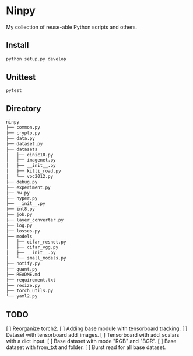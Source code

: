 # Ninpy #

My collection of reuse-able Python scripts and others.

## Install ##

```bash
python setup.py develop
```

## Unittest ##

```
pytest
```

## Directory ##

```bash
ninpy
├── common.py
├── crypto.py
├── data.py
├── dataset.py
├── datasets
│   ├── cinic10.py
│   ├── imagenet.py
│   ├── __init__.py
│   ├── kitti_road.py
│   └── voc2012.py
├── debug.py
├── experiment.py
├── hw.py
├── hyper.py
├── __init__.py
├── int8.py
├── job.py
├── layer_converter.py
├── log.py
├── losses.py
├── models
│   ├── cifar_resnet.py
│   ├── cifar_vgg.py
│   ├── __init__.py
│   └── small_models.py
├── notify.py
├── quant.py
├── README.md
├── requirement.txt
├── resize.py
├── torch_utils.py
└── yaml2.py
```

## TODO ##

[ ] Reorganize torch2.
    [ ] Adding base module with tensorboard tracking.
    [ ] Dataset with tensorboard add_images.
    [ ] Tensorboard with add_scalars with a dict input.
    [ ] Base dataset with mode "RGB" and "BGR".
    [ ] Base dataset with from_txt and folder.
    [ ] Burst read for all base dataset.
